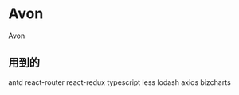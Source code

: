 # Avon
Avon
## 用到的
  antd
  react-router
  react-redux
  typescript
  less
  lodash
  axios
  bizcharts
